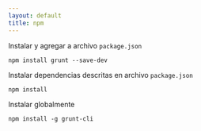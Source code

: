 ```yaml
---
layout: default
title: npm
---
```

Instalar y agregar a archivo `package.json`

    npm install grunt --save-dev

Instalar dependencias descritas en archivo `package.json`

    npm install

Instalar globalmente

    npm install -g grunt-cli
